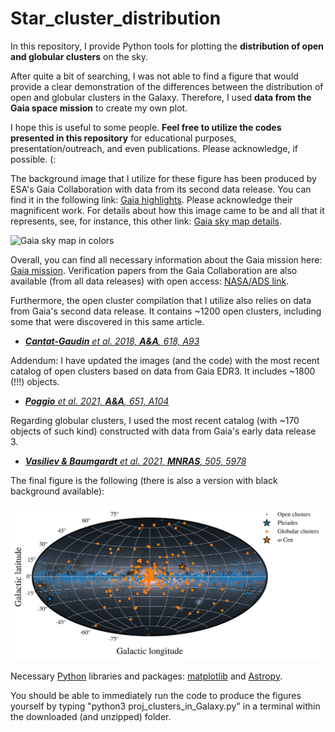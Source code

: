 # Star_cluster_distribution
In this repository, I provide Python tools for plotting the **distribution of open and globular clusters** on the sky.

After quite a bit of searching, I was not able to find a figure that would provide a clear demonstration of the differences between the distribution of open and globular clusters in the Galaxy. Therefore, I used **data from the Gaia space mission** to create my own plot. 

I hope this is useful to some people. **Feel free to utilize the codes presented in this repository** for educational purposes, presentation/outreach, and even publications. Please acknowledge, if possible. (:
 
The background image that I utilize for these figure has been produced by ESA's Gaia Collaboration with data from its second data release. You can find it in the following link: [Gaia highlights](https://www.cosmos.esa.int/web/gaia/highlights-of-gaia-dr2). Please acknowledge their magnificent work. For details about how this image came to be and all that it represents, see, for instance, this other link: [Gaia sky map details](https://sci.esa.int/web/gaia/-/60169-gaia-s-sky-in-colour).

![Gaia sky map in colors](https://www.cosmos.esa.int/documents/29201/1666086/GDR2_fluxRGB_hammer_624x312.png/289bee74-9b94-3711-1538-487ff9513e61?t=1524433274000)

Overall, you can find all necessary information about the Gaia mission here: [Gaia mission](https://www.cosmos.esa.int/web/gaia). Verification papers from the Gaia Collaboration are also available (from all data releases) with open access: [NASA/ADS link](https://ui.adsabs.harvard.edu/search/filter_author_facet_hier_fq_author=AND&filter_author_facet_hier_fq_author=author_facet_hier:%220/Gaia%20Collaboration%22&fq=%7B!type=aqp%20v=$fq_author%7D&fq_author=(author_facet_hier:%220/Gaia%20Collaboration%22)&q=author:%22%5EGaia%20Collaboration%22&sort=date%20desc,%20bibcode%20desc&p_=0).

Furthermore, the open cluster compilation that I utilize also relies on data from Gaia's second data release. It contains ~1200 open clusters, including some that were discovered in this same article.

* [***Cantat-Gaudin** et al. 2018, **A&A**, 618, A93*](https://www.aanda.org/articles/aa/full_html/2018/10/aa33476-18/aa33476-18.html)

Addendum: I have updated the images (and the code) with the most recent catalog of open clusters based on data from Gaia EDR3. It includes ~1800 (!!!) objects. 

* [***Poggio** et al. 2021, **A&A**, 651, A104*](https://www.aanda.org/articles/aa/full_html/2021/07/aa40687-21/aa40687-21.html)

Regarding globular clusters, I used the most recent catalog (with ~170 objects of such kind) constructed with data from Gaia's early data release 3.

* [***Vasiliev & Baumgardt** et al. 2021, **MNRAS**, 505, 5978*](https://doi.org/10.1093/mnras/stab1475)

The final figure is the following (there is also a version with black background available):

![clusters_map](https://github.com/guilhermelimberg/Star_cluster_distribution/blob/main/clusters_proj_sky_WHITE_GaiaEDR3.png?raw=true)

Necessary [Python](https://www.python.org) libraries and packages: [matplotlib](https://matplotlib.org) and [Astropy](https://www.astropy.org).

You should be able to immediately run the code to produce the figures yourself by typing "python3 proj_clusters_in_Galaxy.py" in a terminal within the downloaded (and unzipped) folder.
